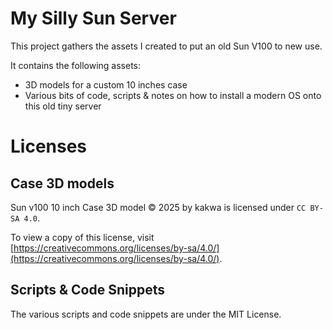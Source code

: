# My Silly Sun Server

This project gathers the assets I created to put an old Sun V100 to new use.

It contains the following assets:

* 3D models for a custom 10 inches case
* Various bits of code, scripts & notes on how to install a modern OS onto this old tiny server

# Licenses

## Case 3D models

Sun v100 10 inch Case 3D model © 2025 by kakwa is licensed under `CC BY-SA 4.0`.

To view a copy of this license, visit [https://creativecommons.org/licenses/by-sa/4.0/](https://creativecommons.org/licenses/by-sa/4.0/).

## Scripts & Code Snippets

The various scripts and code snippets are under the MIT License.
